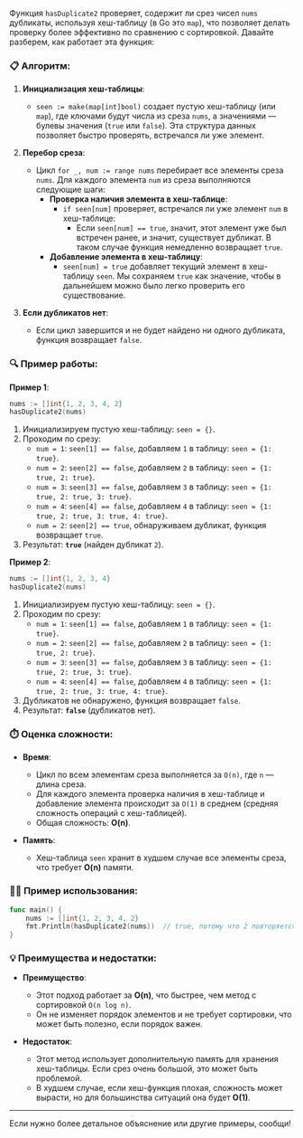Функция `hasDuplicate2` проверяет, содержит ли срез чисел `nums` дубликаты, используя хеш-таблицу (в Go это `map`), что позволяет делать проверку более эффективно по сравнению с сортировкой. Давайте разберем, как работает эта функция:

### 📋 Алгоритм:

1. **Инициализация хеш-таблицы**:
   - `seen := make(map[int]bool)` создает пустую хеш-таблицу (или `map`), где ключами будут числа из среза `nums`, а значениями — булевы значения (`true` или `false`). Эта структура данных позволяет быстро проверять, встречался ли уже элемент.

2. **Перебор среза**:
   - Цикл `for _, num := range nums` перебирает все элементы среза `nums`. Для каждого элемента `num` из среза выполняются следующие шаги:
     - **Проверка наличия элемента в хеш-таблице**:
       - `if seen[num]` проверяет, встречался ли уже элемент `num` в хеш-таблице:
         - Если `seen[num] == true`, значит, этот элемент уже был встречен ранее, и значит, существует дубликат. В таком случае функция немедленно возвращает `true`.
     - **Добавление элемента в хеш-таблицу**:
       - `seen[num] = true` добавляет текущий элемент в хеш-таблицу `seen`. Мы сохраняем `true` как значение, чтобы в дальнейшем можно было легко проверить его существование.

3. **Если дубликатов нет**:
   - Если цикл завершится и не будет найдено ни одного дубликата, функция возвращает `false`.

### 🔍 Пример работы:

**Пример 1**:

```go
nums := []int{1, 2, 3, 4, 2}
hasDuplicate2(nums)
```

1. Инициализируем пустую хеш-таблицу: `seen = {}`.
2. Проходим по срезу:
   - `num = 1`: `seen[1] == false`, добавляем `1` в таблицу: `seen = {1: true}`.
   - `num = 2`: `seen[2] == false`, добавляем `2` в таблицу: `seen = {1: true, 2: true}`.
   - `num = 3`: `seen[3] == false`, добавляем `3` в таблицу: `seen = {1: true, 2: true, 3: true}`.
   - `num = 4`: `seen[4] == false`, добавляем `4` в таблицу: `seen = {1: true, 2: true, 3: true, 4: true}`.
   - `num = 2`: `seen[2] == true`, обнаруживаем дубликат, функция возвращает `true`.
3. Результат: **`true`** (найден дубликат `2`).

**Пример 2**:

```go
nums := []int{1, 2, 3, 4}
hasDuplicate2(nums)
```

1. Инициализируем пустую хеш-таблицу: `seen = {}`.
2. Проходим по срезу:
   - `num = 1`: `seen[1] == false`, добавляем `1` в таблицу: `seen = {1: true}`.
   - `num = 2`: `seen[2] == false`, добавляем `2` в таблицу: `seen = {1: true, 2: true}`.
   - `num = 3`: `seen[3] == false`, добавляем `3` в таблицу: `seen = {1: true, 2: true, 3: true}`.
   - `num = 4`: `seen[4] == false`, добавляем `4` в таблицу: `seen = {1: true, 2: true, 3: true, 4: true}`.
3. Дубликатов не обнаружено, функция возвращает `false`.
4. Результат: **`false`** (дубликатов нет).

### ⏱️ Оценка сложности:

- **Время**:
  - Цикл по всем элементам среза выполняется за `O(n)`, где `n` — длина среза.
  - Для каждого элемента проверка наличия в хеш-таблице и добавление элемента происходит за `O(1)` в среднем (средняя сложность операций с хеш-таблицей).
  - Общая сложность: **O(n)**.

- **Память**:
  - Хеш-таблица `seen` хранит в худшем случае все элементы среза, что требует **O(n)** памяти.

### 🧑‍💻 Пример использования:

```go
func main() {
    nums := []int{1, 2, 3, 4, 2}
    fmt.Println(hasDuplicate2(nums))  // true, потому что 2 повторяется
}
```

### 💡 Преимущества и недостатки:

- **Преимущество**:
  - Этот подход работает за **O(n)**, что быстрее, чем метод с сортировкой `O(n log n)`.
  - Он не изменяет порядок элементов и не требует сортировки, что может быть полезно, если порядок важен.

- **Недостаток**:
  - Этот метод использует дополнительную память для хранения хеш-таблицы. Если срез очень большой, это может быть проблемой.
  - В худшем случае, если хеш-функция плохая, сложность может вырасти, но для большинства ситуаций она будет **O(1)**.

---

Если нужно более детальное объяснение или другие примеры, сообщи!